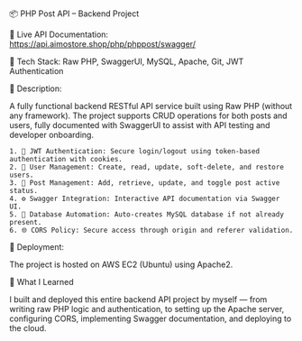 
📦 PHP Post API – Backend Project


🔗 Live API Documentation: https://api.aimostore.shop/php/phppost/swagger/

📂 Tech Stack: Raw PHP, SwaggerUI, MySQL, Apache, Git, JWT Authentication


📌 Description:


A fully functional backend RESTful API service built using Raw PHP (without any framework). The project supports CRUD operations for both posts and users, fully documented with SwaggerUI to assist with API testing and developer onboarding.


    1. 🔐 JWT Authentication: Secure login/logout using token-based authentication with cookies.
    2. 👤 User Management: Create, read, update, soft-delete, and restore users.
    3. 📝 Post Management: Add, retrieve, update, and toggle post active status.
    4. ⚙️ Swagger Integration: Interactive API documentation via Swagger UI.
    5. 🔄 Database Automation: Auto-creates MySQL database if not already present.
    6. 🌐 CORS Policy: Secure access through origin and referer validation.

🔧 Deployment:


The project is hosted on AWS EC2 (Ubuntu) using Apache2.


💼 What I Learned


I built and deployed this entire backend API project by myself — from writing raw PHP logic and authentication, to setting up the Apache server, configuring CORS, implementing Swagger documentation, and deploying to the cloud.

